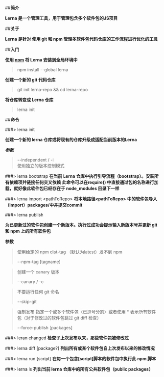##**简介**

**Lerna 是一个管理工具，用于管理包含多个软件包的JS项目**

##**关于** 

**Lerna 是针对 使用 git 和 npm 管理多软件包代码仓库的工作流程进行优化的工具**

##**入门**

**使用 [npm](https://www.npmjs.com) 将 Lerna 安装到全局环境中**
> npm install --global lerna

**创建一个新的 git 代码仓库**
> git init lerna-repo && cd lerna-repo

**将仓库转变成 Lerna 仓库**
> lerna init

##**命令**

###> lerna init

**创建一个新的 lerna 仓库或将现有的仓库升级成适配当前版本的Lerna**
 
***参数***
 
>--independent / -i  
使用独立的版本控制模式

###> lerna bootstrap
**在当前 Lerna 仓库中执行引导流程（bootstrap）。安装所有依赖项并链接任何交叉依赖**
**此命令可以在require() 中直接通过包的名称进行加载，就好像此软件包已经存在于 node_modules 目录下一样**

###> lerna import \<pathToRepo>
**将本地路径\<pathToRepo> 中的软件包导入（import）packages/<directory-name>中并提交commit**

###> lerna publish

**为已更新过的软件包创建一个新版本。执行过成功会提示输入新版本号并更新 git 和 npm 上的所有软件包**

**参数**
> 使用给定的 npm dist-tag （默认为latest）发不到 npm
>
> --npm-tag [tagname] 

> 创建一个 canary 版本
>
> --canary / -c

> 不要运行任何 git 命名
>
> --skip-git

> 强制发布 指定一个或多个软件包（已逗号分割）或者使用 * 表示所有软件包（对于修改过的软件包跳过 git diff 检查）
>
> --force-publish [packages]

###> leran changed
**检查子上次发布以来，那些软件包被修改过**

###> lerna diff [package?]
**列出所有或某个软件包自上次发布以来的修改情况**

###> lerna run [script]
**在每一个包含[script]脚本的软件包中执行此 npm 脚本**

###> lerna ls
**列出当前 lerna 仓库中的所有公共软件包（public packages）**
